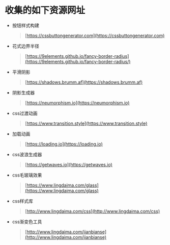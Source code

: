 # 收集的如下资源网址

* 按钮样式构建
    > [https://cssbuttongenerator.com](https://cssbuttongenerator.com)

* 花式边界半径
    > [https://9elements.github.io/fancy-border-radius](https://9elements.github.io/fancy-border-radius/)

* 平滑阴影
    > [https://shadows.brumm.af](https://shadows.brumm.af)

* 阴影生成器
    > [https://neumorphism.io](https://neumorphism.io)

* css过渡动画
    > [https://www.transition.style](https://www.transition.style)

* 加载动画
    > [https://loading.io](https://loading.io)

* css波浪生成器
    > [https://getwaves.io](https://getwaves.io)

* css毛玻璃效果
    > [https://www.lingdaima.com/glass](https://www.lingdaima.com/glass)

* css样式库
    > [http://www.lingdaima.com/css](http://www.lingdaima.com/css)

* css渐变色工具
    > [http://www.lingdaima.com/jianbianse](http://www.lingdaima.com/jianbianse)
